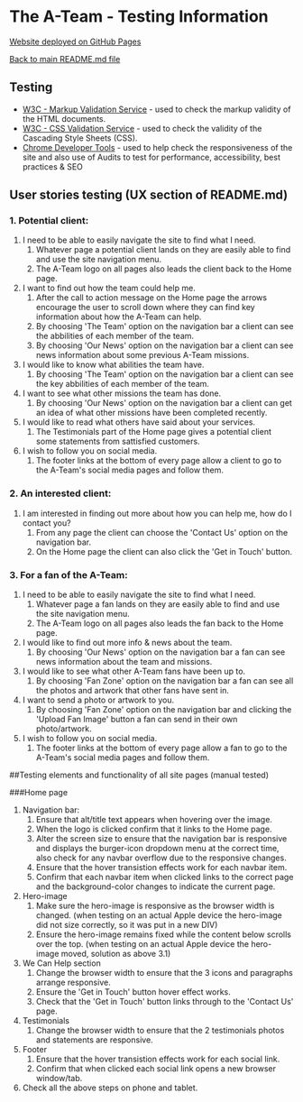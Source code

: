 # The A-Team - Testing Information

[Website deployed on GitHub Pages](https://devtoguk.github.io/milestone-1-THE-A-TEAM/index.html)  

[Back to main README.md file](/README.md)

## Testing
- [W3C - Markup Validation Service](https://validator.w3.org/) - used to check the markup validity of the HTML documents.
- [W3C - CSS Validation Service](https://jigsaw.w3.org/css-validator/) - used to check the validity of the Cascading Style Sheets (CSS).
- [Chrome Developer Tools](https://developers.google.com/web/tools/chrome-devtools) - used to help check the responsiveness of the site and also use of Audits to test for performance, accessibility, best practices & SEO

## User stories testing (UX section of README.md)

### 1. Potential client:
1. I need to be able to easily navigate the site to find what I need.
    1. Whatever page a potential client lands on they are easily able to find and use the site navigation menu.
    2. The A-Team logo on all pages also leads the client back to the Home page.
2. I want to find out how the team could help me.
    1. After the call to action message on the Home page the arrows encourage the user to scroll down where they can find key information about how the A-Team can help.
    2. By choosing 'The Team' option on the navigation bar a client can see the abbilities of each member of the team.
    3. By choosing 'Our News' option on the navigation bar a client can see news information about some previous A-Team missions.
3. I would like to know what abilities the team have.
    1. By choosing 'The Team' option on the navigation bar a client can see the key abbilities of each member of the team.
4. I want to see what other missions the team has done.
    1. By choosing 'Our News' option on the navigation bar a client can get an idea of what other missions have been completed recently.
5. I would like to read what others have said about your services.
    1. The Testimonials part of the Home page gives a potential client some statements from sattisfied customers.
6. I wish to follow you on social media.
    1. The footer links at the bottom of every page allow a client to go to the A-Team's social media pages and follow them.

### 2. An interested client:
1. I am interested in finding out more about how you can help me, how do I contact you?
    1. From any page the client can choose the 'Contact Us' option on the navigation bar.
    2. On the Home page the client can also click the 'Get in Touch' button.

### 3. For a fan of the A-Team:
1. I need to be able to easily navigate the site to find what I need.
    1. Whatever page a fan lands on they are easily able to find and use the site navigation menu.
    2. The A-Team logo on all pages also leads the fan back to the Home page.
2. I would like to find out more info & news about the team.
    1. By choosing 'Our News' option on the navigation bar a fan can see news information about the team and missions.
3. I would like to see what other A-Team fans have been up to.
    1. By choosing 'Fan Zone' option on the navigation bar a fan can see all the photos and artwork that other fans have sent in.
4. I want to send a photo or artwork to you.
    1. By choosing 'Fan Zone' option on the navigation bar and clicking the 'Upload Fan Image' button a fan can send in their own photo/artwork.
5. I wish to follow you on social media.
    1. The footer links at the bottom of every page allow a fan to go to the A-Team's social media pages and follow them.

##Testing elements and functionality of all site pages (manual tested)

###Home page
1. Navigation bar:
    1. Ensure that alt/title text appears when hovering over the image.
    2. When the logo is clicked confirm that it links to the Home page.
    3. Alter the screen size to ensure that the navigation bar is responsive and displays the burger-icon dropdown menu at the 
    correct time, also check for any navbar overflow due to the responsive changes.
    4. Ensure that the hover transistion effects work for each navbar item.
    5. Confirm that each navbar item when clicked links to the correct page and the background-color changes to indicate the 
    current page.
2. Hero-image
    1. Make sure the hero-image is responsive as the browser width is changed.
    (when testing on an actual Apple device the hero-image did not size correctly, so it was put in a new DIV)
    2. Ensure the hero-image remains fixed while the content below scrolls over the top.
    (when testing on an actual Apple device the hero-image moved, solution as above 3.1)
3. We Can Help section
    1. Change the browser width to ensure that the 3 icons and paragraphs arrange responsive.
    2. Ensure the 'Get in Touch' button hover effect works. 
    3. Check that the 'Get in Touch' button links through to the 'Contact Us' page.
4. Testimonials
    1. Change the browser width to ensure that the 2 testimonials photos and statements are responsive.
5. Footer
    1. Ensure that the hover transistion effects work for each social link.
    2. Confirm that when clicked each social link opens a new browser window/tab.
6. Check all the above steps on phone and tablet.

